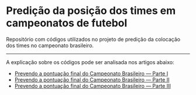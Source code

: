 # Predição da posição dos times em campeonatos de futebol
Repositório com códigos utilizados no projeto de predição da colocação dos times no campeonato brasileiro.

---

A explicação sobre os códigos pode ser analisada nos artigos abaixo:
- [Prevendo a pontuação final do Campeonato Brasileiro — Parte I](https://medium.com/data-hackers/prevendo-a-pontua%C3%A7%C3%A3o-final-do-campeonato-brasileiro-parte-i-179bf977b945)
- [Prevendo a pontuação final do Campeonato Brasileiro — Parte II](https://medium.com/data-hackers/prevendo-a-pontua%C3%A7%C3%A3o-final-do-campeonato-brasileiro-parte-ii-eea54adf5f4)
- [Prevendo a pontuação final do Campeonato Brasileiro — Parte III](https://medium.com/data-hackers/prevendo-a-pontua%C3%A7%C3%A3o-final-do-campeonato-brasileiro-parte-iii-57c6cca3ee0a)
